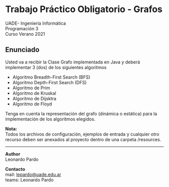 # Trabajo Práctico Obligatorio - Grafos
UADE- Ingeniería Informática  
Programación 3  
Curso Verano 2021  

## Enunciado
Usted va a recibir la Clase Grafo implementada en Java y deberá implementar 3 (dos) de los siguientes algoritmos
- Algoritmo Breadth-First Search (BFS)
- Algoritmo Depth-First Search (DFS)
- Algoritmo de Prim
- Algoritmo de Kruskal
- Algoritmo de Dijsktra
- Algoritmo de Floyd


Tenga en cuenta la representación del grafo (dinámica o estática) 
para la implementación de los algoritmos elegidos.

__Nota:__   
Todos los archivos de configuración, ejemplos de entrada y cualquier otro recurso deben ser anexados al proyecto dentro de una carpeta /resources.

___

__Author__  
Leonardo Pardo

__Contacto__  
mail: lepardo@uade.edu.ar  
teams: Leonardo Pardo
